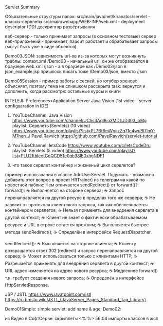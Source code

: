 Servlet Summary

Объязательные структуры папок:
src/main/java/net/kiranatos/servlet - классы-сервлеты
src/main/webapp/WEB-INF/web.xml - deployment descriptor (DD) дескриптор развёртывания

веб-сервер - только принимает запросы (в основном тестовые)
сервер веб-приложений - принимает, парсит работает и обрабатывает запросы (могут быть уже в виде объектов)

Demo03JSON: зависимость url-ов из-за которых могут возникнуть траблы:
context.xml /Demo03 - начальный url, он же отображается в браузере
web.xml /json - а в браузере как /Demo03/json
в json_example.jsp пришлось писать тоже /Demo03/json, вместо /json

Demo05Session - пример работы с сесией, но ютубер хреново объясняет, поэтому тема не слиишком расскрыта
task: вернутся и дополнить, когда рассмотрю остальные курсы и книги

INTELEJI:
Preferences>Application Server
Java Vision (1st video - server configuaration in IDE)

1) YouTubeChannel: Java Vision https://www.youtube.com/channel/UChs3Aql8iq3MD1UD303_bMg
playlist: Сервлеты(Servlets) (10 video) https://www.youtube.com/playlist?list=PL7Bt6mWpiizZq71c4wuBl7lmY-M7nen_J
Pavel Ravvich https://github.com/PavelRavvich/servlet-tutorial

1) YouTubeChannel: letsCode https://www.youtube.com/c/letsCodeDru
playlist: Servlets (5 video) https://www.youtube.com/playlist?list=PLU2ftbIeotGoQGD51e0qb98lE0xhgNDF1

1) что такое сервлет контейнер и жизненый цикл сервлетов?

(пример использвания в классе AddUserServlet. Подумать - возможно добавить этот вопрос в проект HRTrainer)
из телеграмма какой-то новостной паблик:
Чем отличается sendRedirect() от forward()?
forward():
☕️ Выполняется на стороне сервера;
☕️ Запрос перенаправляется на другой ресурс в пределах того же сервера;
☕️ Не зависит от протокола клиентского запроса, так как обеспечивается контейнером сервлетов;
☕️ Нельзя применять для внедрения сервлета в другой контекст;
☕️ Клиент не знает о фактически обрабатываемом ресурсе и URL в строке остается прежним;
☕️ Выполняется быстрее метода sendRedirect();
☕️ Определён в интерфейсе RequestDispatcher.

sendRedirect():
☕️ Выполняется на стороне клиента;
☕️ Клиенту возвращается ответ 302 (redirect) и запрос перенаправляется на другой сервер;
☕️ Может использоваться только с клиентами HTTP;
☕️ Разрешается применять для внедрения сервлета в другой контекст;
☕️ URL адрес изменяется на адрес нового ресурса;
☕️ Медленнее forward() т.к. требует создания нового запроса;
☕️ Определён в интерфейсе HttpServletResponse.

JSP / JSTL
https://www.javatpoint.com/jstl
https://ru.bmstu.wiki/JSTL_(JavaServer_Pages_Standard_Tag_Library)

Demo01Simple: simple servlet: add name & age;
Demo02:

из Видео в СофтСерве:
скрыплеты
<% %>
56:04 импорты классов в жсп